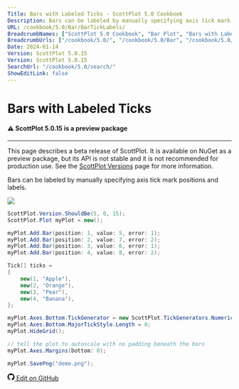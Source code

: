 ```yaml
---
Title: Bars with Labeled Ticks - ScottPlot 5.0 Cookbook
Description: Bars can be labeled by manually specifying axis tick mark positions and labels.
URL: /cookbook/5.0/Bar/BarTickLabels/
BreadcrumbNames: ["ScottPlot 5.0 Cookbook", "Bar Plot", "Bars with Labeled Ticks"]
BreadcrumbUrls: ["/cookbook/5.0/", "/cookbook/5.0/Bar", "/cookbook/5.0/Bar/BarTickLabels"]
Date: 2024-01-14
Version: ScottPlot 5.0.15
Version: ScottPlot 5.0.15
SearchUrl: "/cookbook/5.0/search/"
ShowEditLink: false
---
```


# Bars with Labeled Ticks



<div class='alert alert-warning' role='alert'><h4 class='alert-heading py-0 my-0'>⚠️ ScottPlot 5.0.15 is a preview package</h4><hr /><p class='mb-0'><span class='fw-semibold'>This page describes a beta release of ScottPlot.</span> It is available on NuGet as a preview package, but its API is not stable and it is not recommended for production use. See the <a href='https://scottplot.net/versions/'>ScottPlot Versions</a> page for more information. </p></div>



Bars can be labeled by manually specifying axis tick mark positions and labels.

[![](/cookbook/5.0/images/BarTickLabels.png)](/cookbook/5.0/images/BarTickLabels.png)

```cs
ScottPlot.Version.ShouldBe(5, 0, 15);
ScottPlot.Plot myPlot = new();

myPlot.Add.Bar(position: 1, value: 5, error: 1);
myPlot.Add.Bar(position: 2, value: 7, error: 2);
myPlot.Add.Bar(position: 3, value: 6, error: 1);
myPlot.Add.Bar(position: 4, value: 8, error: 2);

Tick[] ticks =
{
    new(1, "Apple"),
    new(2, "Orange"),
    new(3, "Pear"),
    new(4, "Banana"),
};

myPlot.Axes.Bottom.TickGenerator = new ScottPlot.TickGenerators.NumericManual(ticks);
myPlot.Axes.Bottom.MajorTickStyle.Length = 0;
myPlot.HideGrid();

// tell the plot to autoscale with no padding beneath the bars
myPlot.Axes.Margins(bottom: 0);

myPlot.SavePng("demo.png");

```

<a href='https://github.com/ScottPlot/ScottPlot/blob/main/src/ScottPlot5/ScottPlot5%20Cookbook/Recipes/PlotTypes/Bar.cs'><svg xmlns="http://www.w3.org/2000/svg" width="16" height="16" fill="currentColor" class="mb-1 bi bi-github" viewBox="0 0 16 16">
  <path d="M8 0C3.58 0 0 3.58 0 8c0 3.54 2.29 6.53 5.47 7.59.4.07.55-.17.55-.38 0-.19-.01-.82-.01-1.49-2.01.37-2.53-.49-2.69-.94-.09-.23-.48-.94-.82-1.13-.28-.15-.68-.52-.01-.53.63-.01 1.08.58 1.23.82.72 1.21 1.87.87 2.33.66.07-.52.28-.87.51-1.07-1.78-.2-3.64-.89-3.64-3.95 0-.87.31-1.59.82-2.15-.08-.2-.36-1.02.08-2.12 0 0 .67-.21 2.2.82.64-.18 1.32-.27 2-.27s1.36.09 2 .27c1.53-1.04 2.2-.82 2.2-.82.44 1.1.16 1.92.08 2.12.51.56.82 1.27.82 2.15 0 3.07-1.87 3.75-3.65 3.95.29.25.54.73.54 1.48 0 1.07-.01 1.93-.01 2.2 0 .21.15.46.55.38A8.01 8.01 0 0 0 16 8c0-4.42-3.58-8-8-8"/>
</svg> Edit on GitHub</a>

